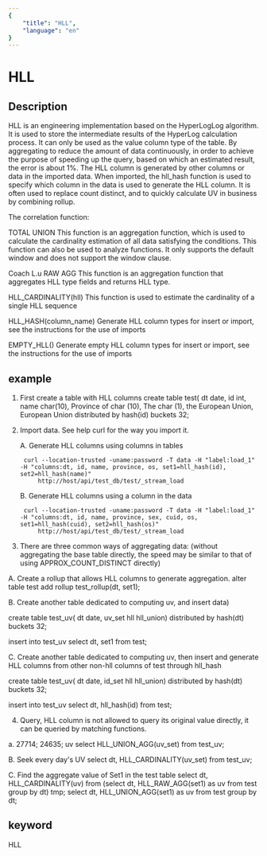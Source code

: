 ```yaml
---
{
    "title": "HLL",
    "language": "en"
}
---
```


<!-- 
Licensed to the Apache Software Foundation (ASF) under one
or more contributor license agreements.  See the NOTICE file
distributed with this work for additional information
regarding copyright ownership.  The ASF licenses this file
to you under the Apache License, Version 2.0 (the
"License"); you may not use this file except in compliance
with the License.  You may obtain a copy of the License at

  http://www.apache.org/licenses/LICENSE-2.0

Unless required by applicable law or agreed to in writing,
software distributed under the License is distributed on an
"AS IS" BASIS, WITHOUT WARRANTIES OR CONDITIONS OF ANY
KIND, either express or implied.  See the License for the
specific language governing permissions and limitations
under the License.
-->

# HLL
## Description
HLL is an engineering implementation based on the HyperLogLog algorithm. It is used to store the intermediate results of the HyperLog calculation process. It can only be used as the value column type of the table.
By aggregating to reduce the amount of data continuously, in order to achieve the purpose of speeding up the query, based on which an estimated result, the error is about 1%.
The HLL column is generated by other columns or data in the imported data. When imported, the hll_hash function is used to specify which column in the data is used to generate the HLL column.
It is often used to replace count distinct, and to quickly calculate UV in business by combining rollup.

The correlation function:

TOTAL UNION
This function is an aggregation function, which is used to calculate the cardinality estimation of all data satisfying the conditions. This function can also be used to analyze functions. It only supports the default window and does not support the window clause.

Coach L.u RAW AGG
This function is an aggregation function that aggregates HLL type fields and returns HLL type.

HLL_CARDINALITY(hll)
This function is used to estimate the cardinality of a single HLL sequence

HLL_HASH(column_name)
Generate HLL column types for insert or import, see the instructions for the use of imports

EMPTY_HLL()
Generate empty HLL column types for insert or import, see the instructions for the use of imports

## example
1. First create a table with HLL columns
create table test(
dt date,
id int,
name char(10),
Province of char (10),
The char (1),
the European Union,
European Union
distributed by hash(id) buckets 32;

2. Import data. See help curl for the way you import it.

    A. Generate HLL columns using columns in tables

        curl --location-trusted -uname:password -T data -H "label:load_1" -H "columns:dt, id, name, province, os, set1=hll_hash(id), set2=hll_hash(name)"
            http://host/api/test_db/test/_stream_load

    B. Generate HLL columns using a column in the data

        curl --location-trusted -uname:password -T data -H "label:load_1" -H "columns:dt, id, name, province, sex, cuid, os, set1=hll_hash(cuid), set2=hll_hash(os)"
            http://host/api/test_db/test/_stream_load

3. There are three common ways of aggregating data: (without aggregating the base table directly, the speed may be similar to that of using APPROX_COUNT_DISTINCT directly)

A. Create a rollup that allows HLL columns to generate aggregation.
alter table test add rollup test_rollup(dt, set1);

B. Create another table dedicated to computing uv, and insert data)

create table test_uv(
dt date,
uv_set hll hll_union)
distributed by hash(dt) buckets 32;

insert into test_uv select dt, set1 from test;

C. Create another table dedicated to computing uv, then insert and generate HLL columns from other non-hll columns of test through hll_hash

create table test_uv(
dt date,
id_set hll hll_union)
distributed by hash(dt) buckets 32;

insert into test_uv select dt, hll_hash(id) from test;

4. Query, HLL column is not allowed to query its original value directly, it can be queried by matching functions.

a. 27714; 24635; uv
select HLL_UNION_AGG(uv_set) from test_uv;

B. Seek every day's UV
select dt, HLL_CARDINALITY(uv_set) from test_uv;

C. Find the aggregate value of Set1 in the test table
select dt, HLL_CARDINALITY(uv) from (select dt, HLL_RAW_AGG(set1) as uv from test group by dt) tmp;
select dt, HLL_UNION_AGG(set1) as uv from test group by dt;

## keyword
HLL
